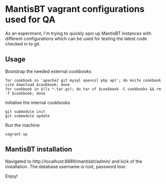 MantisBT vagrant configurations used for QA
===

As an experiment, I'm trying to quickly spin up MantisBT instances with
different configurations which can be used for testing the latest code
checked in to git.

Usage
---

Bootstrap the needed external cookbooks

	for cookbook in 'apache2 git mysql openssl php apt'; do knife cookbook site download $cookbook; done
	for cookbook in $(ls *.tar.gz); do tar xf $cookbook -C cookbooks && rm -f $cookbook; done

Initialise the internal cookbooks

	git submodule init
	git submodule update

Run the machine

	vagrant up

MantisBT installation
---

Navigated to http://localhost:8889/mantisbt/admin/ and kick of the installation. 
The database username is root, password toor.

Enjoy!

